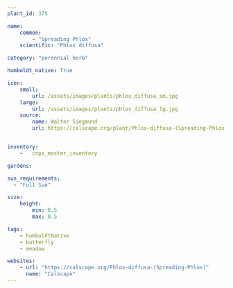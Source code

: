 ```yaml
---
plant_id: 375

name: 
    common: 
        - "Spreading Phlox"
    scientific: "Phlox diffusa"

category: "perennial herb"

humboldt_native: True

icon: 
    small: 
        url: /assets/images/plants/phlox_diffusa_sm.jpg 
    large: 
        url: /assets/images/plants/phlox_diffusa_lg.jpg 
    source: 
        name: Walter Siegmund 
        url: https://calscape.org/plant/Phlox-diffusa-(Spreading-Phlox)/gallery 


inventory: 
    -   cnps_master_inventory

gardens:  

sun_requirements:
  - "Full Sun" 

size:
    height: 
        min: 0.5
        max: 0.5

tags: 
    - humboldtNative
    - butterfly
    - meadow

websites:
    - url: "https://calscape.org/Phlox-diffusa-(Spreading-Phlox)"
      name: "Calscape"
---
```

